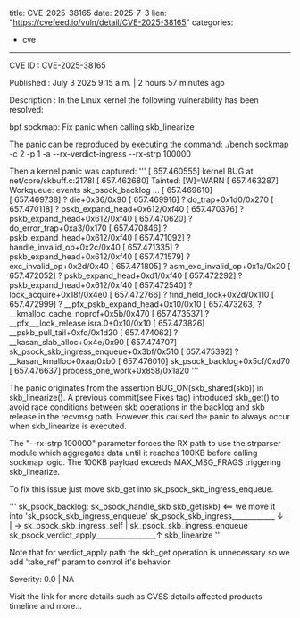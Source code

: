  
title: CVE-2025-38165
date: 2025-7-3
lien: "https://cvefeed.io/vuln/detail/CVE-2025-38165"
categories:
  - cve
---

CVE ID : CVE-2025-38165

Published :  July 3
2025
9:15 a.m. | 2 hours
57 minutes ago

Description : In the Linux kernel
the following vulnerability has been resolved:

bpf
sockmap: Fix panic when calling skb_linearize

The panic can be reproduced by executing the command:
./bench sockmap -c 2 -p 1 -a --rx-verdict-ingress --rx-strp 100000

Then a kernel panic was captured:
'''
[  657.460555] kernel BUG at net/core/skbuff.c:2178!
[  657.462680] Tainted: [W]=WARN
[  657.463287] Workqueue: events sk_psock_backlog
...
[  657.469610]  
[  657.469738]  ? die+0x36/0x90
[  657.469916]  ? do_trap+0x1d0/0x270
[  657.470118]  ? pskb_expand_head+0x612/0xf40
[  657.470376]  ? pskb_expand_head+0x612/0xf40
[  657.470620]  ? do_error_trap+0xa3/0x170
[  657.470846]  ? pskb_expand_head+0x612/0xf40
[  657.471092]  ? handle_invalid_op+0x2c/0x40
[  657.471335]  ? pskb_expand_head+0x612/0xf40
[  657.471579]  ? exc_invalid_op+0x2d/0x40
[  657.471805]  ? asm_exc_invalid_op+0x1a/0x20
[  657.472052]  ? pskb_expand_head+0xd1/0xf40
[  657.472292]  ? pskb_expand_head+0x612/0xf40
[  657.472540]  ? lock_acquire+0x18f/0x4e0
[  657.472766]  ? find_held_lock+0x2d/0x110
[  657.472999]  ? __pfx_pskb_expand_head+0x10/0x10
[  657.473263]  ? __kmalloc_cache_noprof+0x5b/0x470
[  657.473537]  ? __pfx___lock_release.isra.0+0x10/0x10
[  657.473826]  __pskb_pull_tail+0xfd/0x1d20
[  657.474062]  ? __kasan_slab_alloc+0x4e/0x90
[  657.474707]  sk_psock_skb_ingress_enqueue+0x3bf/0x510
[  657.475392]  ? __kasan_kmalloc+0xaa/0xb0
[  657.476010]  sk_psock_backlog+0x5cf/0xd70
[  657.476637]  process_one_work+0x858/0x1a20
'''

The panic originates from the assertion BUG_ON(skb_shared(skb)) in
skb_linearize(). A previous commit(see Fixes tag) introduced skb_get()
to avoid race conditions between skb operations in the backlog and skb
release in the recvmsg path. However
this caused the panic to always
occur when skb_linearize is executed.

The "--rx-strp 100000" parameter forces the RX path to use the strparser
module which aggregates data until it reaches 100KB before calling sockmap
logic. The 100KB payload exceeds MAX_MSG_FRAGS
triggering skb_linearize.

To fix this issue
just move skb_get into sk_psock_skb_ingress_enqueue.

'''
sk_psock_backlog:
    sk_psock_handle_skb
       skb_get(skb) <== we move it into 'sk_psock_skb_ingress_enqueue'
       sk_psock_skb_ingress____________
                                       ↓
                                       |
                                       | → sk_psock_skb_ingress_self
                                       |      sk_psock_skb_ingress_enqueue
sk_psock_verdict_apply_________________↑          skb_linearize
'''

Note that for verdict_apply path
the skb_get operation is unnecessary so
we add 'take_ref' param to control it's behavior.

Severity: 0.0 | NA

Visit the link for more details
such as CVSS details
affected products
timeline
and more...
